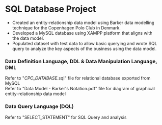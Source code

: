 # SQL Database Project
- Created an entity-relationship data model using Barker data modelling technique for the Copenhagen Polo Club in Denmark. <br />
- Developed a MySQL database using XAMPP platform that aligns with the data model.<br />
- Populated dataset with test data to allow basic querying and wrote SQL query to analyze the key aspects of the business using the data model. 
### Data Definition Language, DDL & Data Manipulation Language, DML 
Refer to "_CPC_DATABASE_.sql" file for relational database exported from MySQL <br /> 
Refer to "Data Model - Barker's Notation.pdf" file for diagram of graphical entity-relationship data model 
### Data Query Language (DQL)
Refer to "SELECT_STATEMENT" for SQL Query and analysis 
